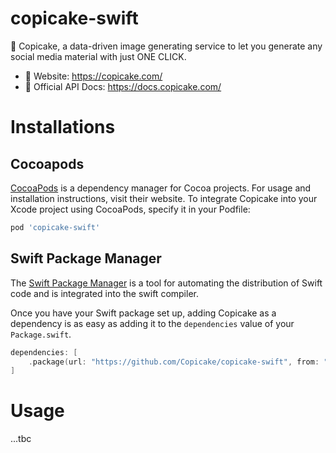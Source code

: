 # copicake-swift

🍰 Copicake, a data-driven image generating service to let you generate any social media material with just ONE CLICK.

- 🔗 Website: https://copicake.com/
- 📘 Official API Docs: https://docs.copicake.com/

# Installations

## Cocoapods

[CocoaPods](https://cocoapods.org/) is a dependency manager for Cocoa projects. For usage and installation instructions, visit their website. To integrate Copicake into your Xcode project using CocoaPods, specify it in your Podfile:

```ruby
pod 'copicake-swift'
```

## Swift Package Manager

The [Swift Package Manager](https://swift.org/package-manager/) is a tool for automating the distribution of Swift code and is integrated into the swift compiler.

Once you have your Swift package set up, adding Copicake as a dependency is as easy as adding it to the `dependencies` value of your `Package.swift`.

```swift
dependencies: [
    .package(url: "https://github.com/Copicake/copicake-swift", from: "0.0.1")
]
```

# Usage

...tbc
